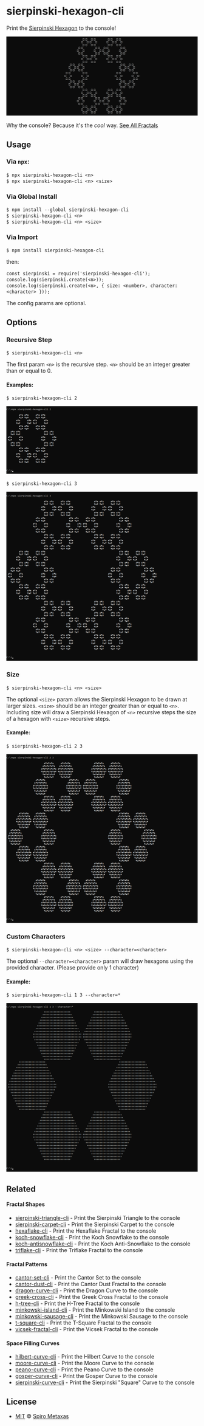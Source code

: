 # sierpinski-hexagon-cli
Print the [Sierpinski Hexagon](https://en.wikipedia.org/wiki/N-flake) to the console!

![What sierpinski-hexagon-cli prints to the console](https://raw.githubusercontent.com/spirometaxas/sierpinski-hexagon-cli/main/img/sierpinski-hexagon-3-banner.png)

Why the console?  Because it's the *cool* way.  [See All Fractals](https://spirometaxas.com/projects/fractals-cli)

## Usage
### Via `npx`:
```
$ npx sierpinski-hexagon-cli <n>
$ npx sierpinski-hexagon-cli <n> <size>
```

### Via Global Install
```
$ npm install --global sierpinski-hexagon-cli
$ sierpinski-hexagon-cli <n>
$ sierpinski-hexagon-cli <n> <size>
```

### Via Import
```
$ npm install sierpinski-hexagon-cli
```
then:
```
const sierpinski = require('sierpinski-hexagon-cli');
console.log(sierpinski.create(<n>));
console.log(sierpinski.create(<n>, { size: <number>, character: <character> }));
```
The config params are optional.

## Options
### Recursive Step  
```
$ sierpinski-hexagon-cli <n>
```
The first param `<n>` is the recursive step.  `<n>` should be an integer greater than or equal to 0.

#### Examples:
```
$ sierpinski-hexagon-cli 2
```
![What sierpinski-hexagon-cli prints to the console](https://raw.githubusercontent.com/spirometaxas/sierpinski-hexagon-cli/main/img/sierpinski-hexagon-2.png)

```
$ sierpinski-hexagon-cli 3
```
![What sierpinski-hexagon-cli prints to the console](https://raw.githubusercontent.com/spirometaxas/sierpinski-hexagon-cli/main/img/sierpinski-hexagon-3.png)

### Size
```
$ sierpinski-hexagon-cli <n> <size>
```
The optional `<size>` param allows the Sierpinski Hexagon to be drawn at larger sizes.  `<size>` should be an integer greater than or equal to `<n>`.  Including size will draw a Sierpinski Hexagon of `<n>` recursive steps the size of a hexagon with `<size>` recursive steps.  

#### Example:
```
$ sierpinski-hexagon-cli 2 3
```
![What sierpinski-hexagon-cli prints to the console](https://raw.githubusercontent.com/spirometaxas/sierpinski-hexagon-cli/main/img/sierpinski-hexagon-2-3.png)

### Custom Characters
```
$ sierpinski-hexagon-cli <n> <size> --character=<character>
```
The optional `--character=<character>` param will draw hexagons using the provided character.  (Please provide only 1 character)  

#### Example:
```
$ sierpinski-hexagon-cli 1 3 --character=*
```
![What sierpinski-hexagon-cli prints to the console](https://raw.githubusercontent.com/spirometaxas/sierpinski-hexagon-cli/main/img/sierpinski-hexagon-1-3-character.png)

## Related

#### Fractal Shapes
- [sierpinski-triangle-cli](https://www.npmjs.com/package/sierpinski-triangle-cli) - Print the Sierpinski Triangle to the console
- [sierpinski-carpet-cli](https://www.npmjs.com/package/sierpinski-carpet-cli) - Print the Sierpinski Carpet to the console
- [hexaflake-cli](https://www.npmjs.com/package/hexaflake-cli) - Print the Hexaflake Fractal to the console
- [koch-snowflake-cli](https://www.npmjs.com/package/koch-snowflake-cli) - Print the Koch Snowflake to the console
- [koch-antisnowflake-cli](https://www.npmjs.com/package/koch-antisnowflake-cli) - Print the Koch Anti-Snowflake to the console
- [triflake-cli](https://www.npmjs.com/package/triflake-cli) - Print the Triflake Fractal to the console


#### Fractal Patterns
- [cantor-set-cli](https://www.npmjs.com/package/cantor-set-cli) - Print the Cantor Set to the console
- [cantor-dust-cli](https://www.npmjs.com/package/cantor-dust-cli) - Print the Cantor Dust Fractal to the console
- [dragon-curve-cli](https://www.npmjs.com/package/dragon-curve-cli) - Print the Dragon Curve to the console
- [greek-cross-cli](https://www.npmjs.com/package/greek-cross-cli) - Print the Greek Cross Fractal to the console
- [h-tree-cli](https://www.npmjs.com/package/h-tree-cli) - Print the H-Tree Fractal to the console
- [minkowski-island-cli](https://www.npmjs.com/package/minkowski-island-cli) - Print the Minkowski Island to the console
- [minkowski-sausage-cli](https://www.npmjs.com/package/minkowski-sausage-cli) - Print the Minkowski Sausage to the console
- [t-square-cli](https://www.npmjs.com/package/t-square-cli) - Print the T-Square Fractal to the console
- [vicsek-fractal-cli](https://www.npmjs.com/package/vicsek-fractal-cli) - Print the Vicsek Fractal to the console


#### Space Filling Curves
- [hilbert-curve-cli](https://www.npmjs.com/package/hilbert-curve-cli) - Print the Hilbert Curve to the console
- [moore-curve-cli](https://www.npmjs.com/package/moore-curve-cli) - Print the Moore Curve to the console
- [peano-curve-cli](https://www.npmjs.com/package/peano-curve-cli) - Print the Peano Curve to the console
- [gosper-curve-cli](https://www.npmjs.com/package/gosper-curve-cli) - Print the Gosper Curve to the console
- [sierpinski-curve-cli](https://www.npmjs.com/package/sierpinski-curve-cli) - Print the Sierpinski "Square" Curve to the console

## License
- [MIT](https://github.com/spirometaxas/sierpinski-hexagon-cli/blob/main/LICENSE) &copy; [Spiro Metaxas](https://spirometaxas.com)
